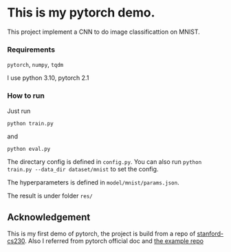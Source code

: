 # This is my pytorch demo.

This project implement a CNN to do image classificattion on MNIST.

### Requirements

`pytorch`, `numpy`, `tqdm`

I use python 3.10, pytorch 2.1

### How to run

Just run

```
python train.py
```

and 

```
python eval.py
```

The directary config is defined in `config.py`. You can also run `python train.py --data_dir dataset/mnist` to set the config.

The hyperparameters is defined in `model/mnist/params.json`.

The result is under folder `res/`

## Acknowledgement

This is my first demo of pytorch, the project is build from a repo of [stanford-cs230](https://github.com/cs230-stanford/cs230-code-examples). Also I referred from pytorch official doc and [the example repo](https://github.com/pytorch/examples)
